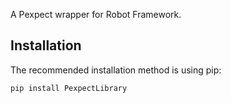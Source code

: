 A Pexpect wrapper for Robot Framework.

Installation
---

The recommended installation method is using pip:

```
pip install PexpectLibrary
```